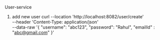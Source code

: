 User-service

1. add new user
   curl --location 'http://localhost:8082/user/create' \
--header 'Content-Type: application/json' \
--data-raw '{
    "username": "abc123",
	"password": "Rahul",
    "emailId" : "abc@gmail.com"
}'
